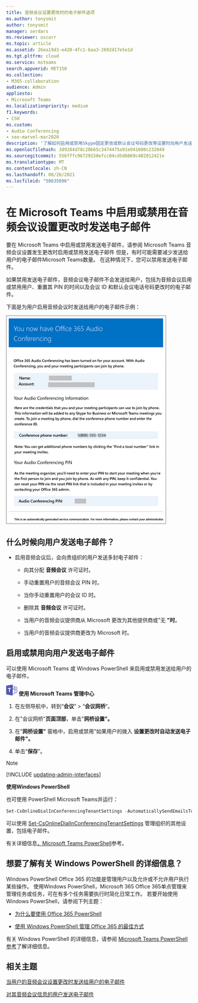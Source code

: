 ```yaml
---
title: 音频会议设置更改时的电子邮件选项
ms.author: tonysmit
author: tonysmit
manager: serdars
ms.reviewer: oscarr
ms.topic: article
ms.assetid: 26ea19d3-e420-4fc1-baa3-2692d17e5e1d
ms.tgt.pltfrm: cloud
ms.service: msteams
search.appverid: MET150
ms.collection:
- M365-collaboration
audience: Admin
appliesto:
- Microsoft Teams
ms.localizationpriority: medium
f1.keywords:
- CSH
ms.custom:
- Audio Conferencing
- seo-marvel-mar2020
description: '了解如何启用或禁用Skype固定更改或默认会议号码更改等设置时向用户发送电子邮件Microsoft Teams。 '
ms.openlocfilehash: 3d9284d78c20b65c3474475a91e041600c232049
ms.sourcegitcommit: 556fffc96729150efcc04cd5d6069c402012421e
ms.translationtype: MT
ms.contentlocale: zh-CN
ms.lasthandoff: 08/26/2021
ms.locfileid: "58635696"
---
```

# <a name="enable-or-disable-sending-emails-when-audio-conferencing-settings-change-in-microsoft-teams"></a>在 Microsoft Teams 中启用或禁用在音频会议设置更改时发送电子邮件

要在 Microsoft Teams 中启用或禁用发送电子邮件，请参阅 Microsoft Teams 音频会议设置发生更改时启用或禁用发送电子邮件 但是，有时可能需要减少发送给用户的电子邮件Microsoft Teams数量。 在这种情况下，您可以禁用发送电子邮件。
  
如果禁用发送电子邮件，音频会议电子邮件不会发送给用户，包括为音频会议启用或禁用用户、重置其 PIN 的时间以及会议 ID 和默认会议电话号码更改时的电子邮件。
  
下面是为用户启用音频会议时发送给用户的电子邮件示例：
  
![音频会议电子邮件的示例](media/teams-emails-sent-to-users-when-settings-change-image1.png)
  
## <a name="when-are-emails-being-sent-to-your-users"></a>什么时候向用户发送电子邮件？

- 启用音频会议后，会向贵组织的用户发送多封电子邮件：
    
  - 向其分配 **音频会议** 许可证时。
    
  - 手动重置用户的音频会议 PIN 时。
    
  - 当你手动重置用户的会议 ID 时。
    
  - 删除其 **音频会议** 许可证时。
    
  - 当用户的音频会议提供商从 Microsoft 更改为其他提供商或"无 **"时**。
    
  - 当用户的音频会议提供商更改为 Microsoft 时。


## <a name="enable-or-disable-email-from-being-sent-to-users"></a>启用或禁用向用户发送电子邮件

可以使用 Microsoft Teams 或 Windows PowerShell 来启用或禁用发送给用户的电子邮件。

![一个显示 Microsoft Teams 徽标的图标](media/teams-logo-30x30.png) **使用 Microsoft Teams 管理中心**

1. 在左侧导航中，转到“**会议**” > “**会议网桥**”。 

2. 在"会议网桥"**页面顶部**，单击"**网桥设置"。** 

3. 在"**网桥设置"** 窗格中，启用或禁用"如果用户的拨入 **设置更改时自动发送电子邮件"。**

4. 单击“**保存**”。

  
> [!Note]
> [!INCLUDE [updating-admin-interfaces](includes/updating-admin-interfaces.md)]

**使用Windows PowerShell**
  
也可使用 PowerShell Microsoft Teams并运行：

```PowerShell
Set-CsOnlineDialInConferencingTenantSettings -AutomaticallySendEmailsToUsers $true|$false
```

可以使用 [Set-CsOnlineDialInConferencingTenantSettings](/powershell/module/skype/set-csonlinedialinconferencingtenantsettings) 管理组织的其他设置，包括电子邮件。

有关详细信息[，Microsoft Teams PowerShell](/powershell/module/teams/?view=teams-ps)参考。

    
## <a name="want-to-know-more-about-windows-powershell"></a>想要了解有关 Windows PowerShell 的详细信息？

Windows PowerShell Office 365 的功能是管理用户以及允许或不允许用户执行某些操作。 使用Windows PowerShell，Microsoft 365 Office 365单点管理来管理任务或任务，可在有多个任务需要执行时简化日常工作。 若要开始使用 Windows PowerShell，请参阅下列主题：
    
  - [为什么要使用 Office 365 PowerShell](/microsoft-365/enterprise/why-you-need-to-use-microsoft-365-powershell)
    
  - [使用 Windows PowerShell 管理 Office 365 的最佳方式](/previous-versions//dn568025(v=technet.10))
    
有关 Windows PowerShell 的详细信息，请参阅 [Microsoft Teams PowerShell 参考](/powershell/module/teams/?view=teams-ps)了解详细信息。
    
  
## <a name="related-topics"></a>相关主题

[当用户的音频会议设置更改时发送给用户的电子邮件](emails-sent-to-users-when-their-settings-change-in-teams.md)

[对其音频会议信息的用户发送电子邮件](send-an-email-to-a-user-with-their-dial-in-information-in-teams.md)
